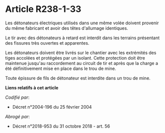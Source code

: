 # Article R238-1-33

Les détonateurs électriques utilisés dans une même volée doivent provenir du même fabricant et avoir des têtes d'allumage
identiques.

Le tir avec des détonateurs à retard est interdit dans les terrains présentant des fissures très ouvertes et apparentes.

Les détonateurs doivent être livrés sur le chantier avec les extrémités des tiges accolées et protégées par un isolant. Cette
protection doit être maintenue jusqu'au raccordement au circuit de tir et après que la charge a été définitivement mise en
place dans le trou de mine.

Toute épissure de fils de détonateur est interdite dans un trou de mine.

**Liens relatifs à cet article**

_Codifié par_:

  - Décret n°2004-196 du 25 février 2004

_Abrogé par_:

  - Décret n°2018-953 du 31 octobre 2018 - art. 56
